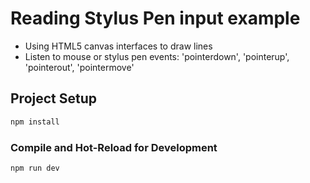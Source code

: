 # Reading Stylus Pen input example

- Using HTML5 canvas interfaces to draw lines
- Listen to mouse or stylus pen events: 'pointerdown', 'pointerup', 'pointerout', 'pointermove'

## Project Setup
```sh
npm install
```

### Compile and Hot-Reload for Development

```sh
npm run dev
```

